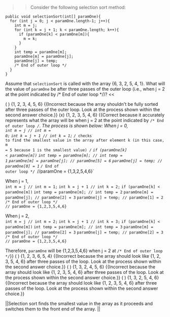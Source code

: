 >>Consider the following selection sort method:</p>
<pre><code class="java language-java">public void selectionSort(int[] paramOne){
  for (int j = 0; j &lt; paramOne.length-1; j++){
    int m = j;
    for (int k = j + 1; k &lt; paramOne.length; k++){
      if (paramOne[k] &lt; paramOne[m]){
        m = k;
      }
    }
    int temp = paramOne[m];  
    paramOne[m] = paramOne[j];
    paramOne[j] = temp;
    /* End of outer loop */
  }
}
</code></pre>
<p>Assume that <code>selectionSort</code> is called with the array {6, 3, 2, 5, 4, 1}. 
What will the value of <code>paramOne</code> be after three passes of the outer loop (i.e., when j = 2 at the point indicated by /* End of outer loop */)? <<

( ) {1, 2, 3, 4, 5, 6} {{Incorrect because the array shouldn't be fully sorted after three passes of the outer loop. Look at the process shown within the second answer choice.}}
(x) {1, 2, 3, 5, 4, 6} {{Correct because it accurately represents what the array will be when j = 2 at the point indicated by <code>/* End of outer loop */</code>.
The process is shown below:
When j = 0,<br />
<code>int m = j // int m = 0;</code>
<code>int k = j + 1 // int k = 1;</code>
<code>/* checks to find the smallest value in the array after element k (in this case, m = 5 because 1 is the smallest value) */</code>
<code>if (paramOne[k] &lt; paramOne[m])</code>
<code>int temp = paramOne[m]; // int temp = 1</code>
<code>paramOne[m] = paramOne[j]; // paramOne[5] = 6</code>
<code>paramOne[j] = temp; // paramOne[0] = 1</code>
<code>/* End of outer loop */ 
</code>//paramOne = {1,3,2,5,4,6}`</p>
<p>When j = 1,<br />
<code>int m = j // int m = 1;</code>
<code>int k = j + 1 // int k = 2;</code>
<code>if (paramOne[k] &lt; paramOne[m])</code>
<code>int temp = paramOne[m]; // int temp = 2</code>
<code>paramOne[m] = paramOne[j]; // paramOne[2] = 3</code>
<code>paramOne[j] = temp; // paramOne[1] = 2</code>
<code>/* End of outer loop */</code><br />
<code>// paramOne = {1,2,3,5,4,6}</code></p>
<p>When j = 2,<br />
<code>int m = j // int m = 2;</code>
<code>int k = j + 1 // int k = 3;</code>
<code>if (paramOne[k] &lt; paramOne[m])</code>
<code>int temp = paramOne[m]; // int temp = 3</code>
<code>paramOne[m] = paramOne[j]; // paramOne[2] = 3</code>
<code>paramOne[j] = temp; // paramOne[2] = 3</code>
<code>/* End of outer loop */</code><br />
<code>// paramOne = {1,2,3,5,4,6}</code></p>
<p>Therefore, <code>paramOne</code> will be {1,2,3,5,4,6} when j = 2 at <code>/* End of outer loop */</code>}}
( ) {1, 2, 3, 6, 5, 4} {{Incorrect because the array should look like {1, 2, 3, 5, 4, 6} after three passes of the loop. Look at the process shown within the second answer choice.}}
( ) {1, 3, 2, 4, 5, 6} {{Incorrect because the array should look like {1, 2, 3, 5, 4, 6} after three passes of the loop. Look at the process shown within the second answer choice.}}
( ) {1, 3, 2, 5, 4, 6} {{Incorrect because the array should look like {1, 2, 3, 5, 4, 6} after three passes of the loop. Look at the process shown within the second answer choice.}}

||Selection sort finds the smallest value in the array as it proceeds and switches them to the front end of the array. ||
